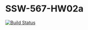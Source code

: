 # SSW-567-HW02a
[![Build Status](https://travis-ci.com/kylem195/SSW-567-HW02a.svg?branch=main)](https://travis-ci.com/kylem195/SSW-567-HW02a)
